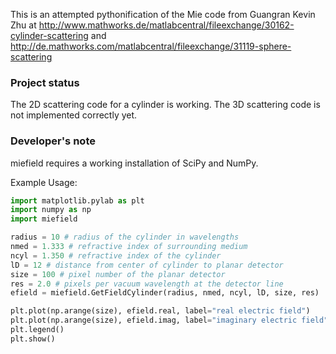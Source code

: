 This is an attempted pythonification of the Mie code from Guangran Kevin Zhu at 
http://www.mathworks.de/matlabcentral/fileexchange/30162-cylinder-scattering and
http://de.mathworks.com/matlabcentral/fileexchange/31119-sphere-scattering

### Project status
The 2D scattering code for a cylinder is working. The 3D scattering code is not implemented correctly yet.

### Developer's note
miefield requires a working installation of SciPy and NumPy.

Example Usage:

```python
import matplotlib.pylab as plt
import numpy as np
import miefield

radius = 10 # radius of the cylinder in wavelengths
nmed = 1.333 # refractive index of surrounding medium
ncyl = 1.350 # refractive index of the cylinder
lD = 12 # distance from center of cylinder to planar detector
size = 100 # pixel number of the planar detector
res = 2.0 # pixels per vacuum wavelength at the detector line
efield = miefield.GetFieldCylinder(radius, nmed, ncyl, lD, size, res)

plt.plot(np.arange(size), efield.real, label="real electric field")
plt.plot(np.arange(size), efield.imag, label="imaginary electric field")
plt.legend()
plt.show()
```
